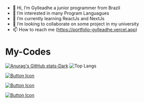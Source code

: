 

- 👋 Hi, I’m Gylleadhe a junior programmer from Brazil
- 👀 I’m interested in many Program Languagues
- 🌱 I’m currently learning ReactJs and NextJs
- 💞️ I’m looking to collaborate on some project in my university
- 📫 How to reach me (https://portfolio-gylleadhe.vercel.app)

# My-Codes
[![Anurag's GitHub stats-Dark](https://github-readme-stats.vercel.app/api?username=GylleadheDev&hide_border=true&show_icons=true&theme=tokyonight#gh-dark-mode-onl&yhide_border=true)](https://github.com/anuraghazra/github-readme-stats#gh-dark-mode-only&hide_border=true)
![Top Langs](https://github-readme-stats.vercel.app/api/top-langs/?username=GylleadheDev&layout=compact&theme=tokyonight&hide_border=true)


[![Button Icon]][Link]
<!----------------------------------------------------------------------------->
[Link]: # 'Link with example title.'
<!---------------------------------[ Buttons ]--------------------------------->
[Button Icon]:https://img.shields.io/badge/Instagram-6A329F?style=for-the-badge&logoColor=white&logo=instagram

[![Button Icon]][Link]
<!----------------------------------------------------------------------------->
[Link]: # 'Link with example title.'
<!---------------------------------[ Buttons ]--------------------------------->
[Button Icon]:https://img.shields.io/badge/Instagram-6A329F?style=for-the-badge&logoColor=white&logo=instagram

[![Button Icon]][Link]
<!----------------------------------------------------------------------------->
[Link]: # 'Link with example title.'
<!---------------------------------[ Buttons ]--------------------------------->
[Button Icon]:https://img.shields.io/badge/Instagram-6A329F?style=for-the-badge&logoColor=white&logo=instagram

